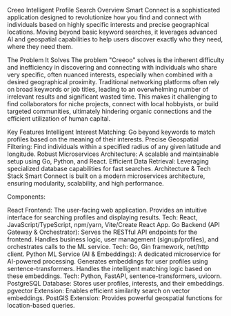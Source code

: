 Creeo
Intelligent Profile Search
Overview
Smart Connect is a sophisticated application designed to revolutionize how you find and connect with individuals based on highly specific interests and precise geographical locations. Moving beyond basic keyword searches, it leverages advanced AI and geospatial capabilities to help users discover exactly who they need, where they need them.

The Problem It Solves
The problem "Creeoo" solves is the inherent difficulty and inefficiency in discovering and connecting with individuals who share very specific, often nuanced interests, especially when combined with a desired geographical proximity. Traditional networking platforms often rely on broad keywords or job titles, leading to an overwhelming number of irrelevant results and significant wasted time. This makes it challenging to find collaborators for niche projects, connect with local hobbyists, or build targeted communities, ultimately hindering organic connections and the efficient utilization of human capital.

Key Features
Intelligent Interest Matching: Go beyond keywords to match profiles based on the meaning of their interests.
Precise Geospatial Filtering: Find individuals within a specified radius of any given latitude and longitude.
Robust Microservices Architecture: A scalable and maintainable setup using Go, Python, and React.
Efficient Data Retrieval: Leveraging specialized database capabilities for fast searches.
Architecture & Tech Stack
Smart Connect is built on a modern microservices architecture, ensuring modularity, scalability, and high performance.

Components:

React Frontend:
The user-facing web application.
Provides an intuitive interface for searching profiles and displaying results.
Tech: React, JavaScript/TypeScript, npm/yarn, Vite/Create React App.
Go Backend (API Gateway & Orchestrator):
Serves the RESTful API endpoints for the frontend.
Handles business logic, user management (signup/profiles), and orchestrates calls to the ML service.
Tech: Go, Gin framework, net/http client.
Python ML Service (AI & Embeddings):
A dedicated microservice for AI-powered processing.
Generates embeddings for user profiles using sentence-transformers.
Handles the intelligent matching logic based on these embeddings.
Tech: Python, FastAPI, sentence-transformers, uvicorn.
PostgreSQL Database:
Stores user profiles, interests, and their embeddings.
pgvector Extension: Enables efficient similarity search on vector embeddings.
PostGIS Extension: Provides powerful geospatial functions for location-based queries.
